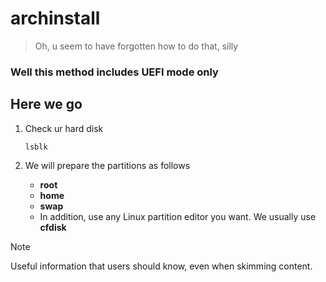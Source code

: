 # archinstall
> Oh, u seem to have forgotten how to do that, silly
### Well this method includes UEFI mode only
## Here we go
1. Check ur hard disk 

   ```
   lsblk 
   ```
2. We will prepare the partitions as follows
    - **root**
    - **home**
    - **swap**
    - In addition, use any Linux partition editor you want. We usually use **cfdisk**
> [!NOTE]
> Useful information that users should know, even when skimming content.
